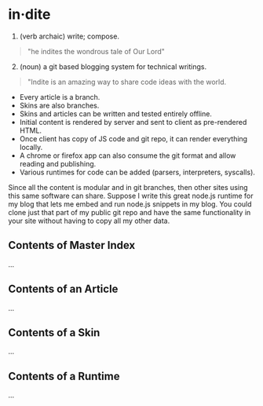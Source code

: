 # in·dite

1. (verb archaic) write; compose.

  > "he indites the wondrous tale of Our Lord"

2. (noun) a git based blogging system for technical writings.

  > "Indite is an amazing way to share code ideas with the world.

 - Every article is a branch.
 - Skins are also branches.
 - Skins and articles can be written and tested entirely offline.
 - Initial content is rendered by server and sent to client as pre-rendered HTML.
 - Once client has copy of JS code and git repo, it can render everything locally.
 - A chrome or firefox app can also consume the git format and allow reading and publishing.
 - Various runtimes for code can be added (parsers, interpreters, syscalls).

Since all the content is modular and in git branches, then other sites using this
same software can share.  Suppose I write this great node.js runtime for my blog
that lets me embed and run node.js snippets in my blog.  You could clone just that
part of my public git repo and have the same functionality in your site without
having to copy all my other data.

## Contents of Master Index

...

## Contents of an Article

...

## Contents of a Skin

...

## Contents of a Runtime

...

